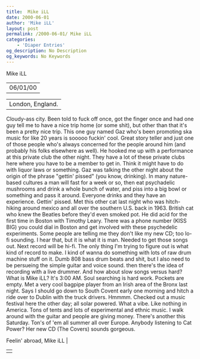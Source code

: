 ```yaml
---
title:  Mike iLL 
date: 2000-06-01
author: 'Mike iLL'
layout: post
permalink: /2000-06-01/ Mike iLL 
categories:
    - 'Diaper Entries'
og_description: No Description
og_keywords: No Keywords
---
```

<style>
body {
  background-color: ;
  color: ;
}
a {
  color: ;
}
a:active {
  color: ;
}
a:visited {
  color: ;
}
</style>
   Mike iLL     



|  |
| --- |
| 06/01/00  |

  
  



|  |
| --- |
| London, England. 
Cloudy-ass city. Been told to fuck off once, got the finger once and had one guy tell me
to have a nice trip home (or some shit), but other than that it's been a pretty nice trip.
This one guy named Gaz who's been promoting ska music for like 20 years is sooooo fuckin' cool. Great story teller and just 
one of those people who's always concerned for the people around him (and probably his folks elsewhere
as well).
He hooked me up with a performance at this private club the other night. They have a lot of these private clubs here
where you have to be a member to get in. Think it might have to do with liquor laws or something. Gaz
was talking the other night about the origin of the phrase "gettin' pissed" (you know, drinking).
In many nature-based cultures a man will fast for a week or so, then eat psychadelic mushrooms and drink a whole
bunch of water, and piss into a big bowl or something and pass it around. Everyone drinks and they have an
experience. Gettin' pissed.
Met this other cat last night who was hitch-hiking around mexico and all over the southern U.S.
back in 1963. British cat who knew the Beatles before they'd even smoked pot. He did acid for the first time in 
Boston with Timothy Leary. There was a phone number (KISS BIG) you could dial in Boston and 
get involved with these psychedelic experiments.
Some people are telling me they don't like my new CD; too lo-fi sounding. I hear that, but it is what it is man.
Needed to get those songs out. Next record will be hi-fi. The only thing I'm trying to figure out
is what kind of record to make. I kind of wanna do something with lots of raw drum machine stuff on it.
Dumb 808 bass drum beats and shit, but I also need to be persueing the simple guitar and voice sound.
then there's the idea of recording with a live drummer. And how about slow songs versus hard?
What is Mike iLL? It's 3:00 AM. Soul searching is hard work. Pockets are empty. Met a very cool bagpipe player from
an Irish area of the Bronx last night. Says I should go down to South Covent early one morning and
hitch a ride over to Dublin with the truck drivers. Hmmmm.
Checked out a music festival here the other day; all solar powered. What a vibe. Like nothing in America.
Tons of tents and lots of experimental and ethnic music. I walk around with the guitar and people 
are giving money. There's another this Saturday. Ton's of 'em all summer all over Europe.
Anybody listening to Cat Power? Her new CD (The Covers) sounds gorgeous.

  Feelin' abroad, Mike iLL
 |

   



|  |
| --- |
|  |

   
   
   
   

  

